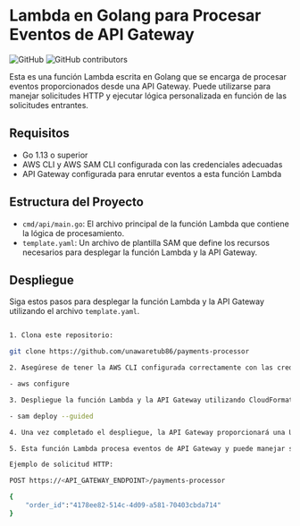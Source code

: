 # Lambda en Golang para Procesar Eventos de API Gateway

![GitHub](https://github.com/unawaretub86/payments-processor)
![GitHub contributors](https://github.com/unawaretub86)

Esta es una función Lambda escrita en Golang que se encarga de procesar eventos proporcionados desde una API Gateway. Puede utilizarse para manejar solicitudes HTTP y ejecutar lógica personalizada en función de las solicitudes entrantes.

## Requisitos

- Go 1.13 o superior
- AWS CLI y AWS SAM CLI  configurada con las credenciales adecuadas
- API Gateway configurada para enrutar eventos a esta función Lambda

## Estructura del Proyecto

- `cmd/api/main.go`: El archivo principal de la función Lambda que contiene la lógica de procesamiento.
- `template.yaml`: Un archivo de plantilla SAM que define los recursos necesarios para desplegar la función Lambda y la API Gateway.

## Despliegue

Siga estos pasos para desplegar la función Lambda y la API Gateway utilizando el archivo `template.yaml`.


```bash

1. Clona este repositorio:

git clone https://github.com/unawaretub86/payments-processor

2. Asegúrese de tener la AWS CLI configurada correctamente con las credenciales adecuadas: 

- aws configure

3. Despliegue la función Lambda y la API Gateway utilizando CloudFormation:

- sam deploy --guided

4. Una vez completado el despliegue, la API Gateway proporcionará una URL de punto final. Utilice esta URL  para enviar solicitudes HTTP a su función Lambda.

5. Esta función Lambda procesa eventos de API Gateway y puede manejar solicitudes HTTP según la lógica implementada en main.go.

Ejemplo de solicitud HTTP:

POST https://<API_GATEWAY_ENDPOINT>/payments-processor

{
    "order_id":"4178ee82-514c-4d09-a581-70403cbda714"
}